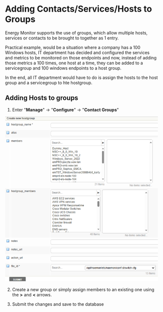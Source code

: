 # Adding Contacts/Services/Hosts to Groups

Energy Monitor supports the use of groups, which allow multiple hosts, services or contacts to be brought to together as 1 entry. 

Practical example, would be a situation where a company has a 100 Windows hosts, IT department has decided and configured the services and metrics to be monitored on those endpoints and now, instead of adding those metrics a 100 times, one host at a time, they can be added to a servicegroup and 100 windows endpoints to a host group. 

In the end, all IT department would have to do is assign the hosts to the host group and a servicegroup to hte hostgroup. 

## Adding Hosts to groups

1. Enter "**Manage**" -> "**Configure**" -> "**Contact Groups**"

![downtime](/media/05_00_06_02_adding_hostgroups.png)

2. Create a new group or simply assign members to an existing one using the **>** and **<** arrows.

3. Submit the changes and save to the database 



